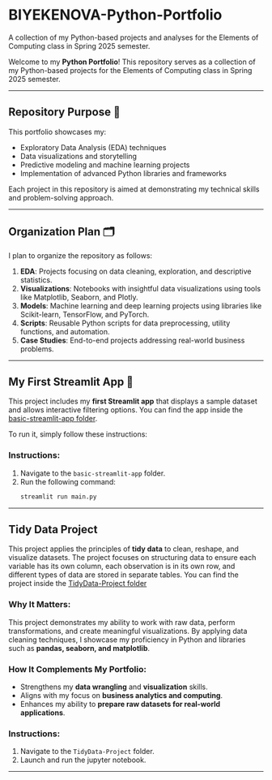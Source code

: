 # BIYEKENOVA-Python-Portfolio
A collection of my Python-based projects and analyses for the Elements of Computing class in Spring 2025 semester.

Welcome to my **Python Portfolio**! This repository serves as a collection of my Python-based projects for the Elements of Computing class in Spring 2025 semester.

---

## Repository Purpose 📌
This portfolio showcases my:
- Exploratory Data Analysis (EDA) techniques
- Data visualizations and storytelling
- Predictive modeling and machine learning projects
- Implementation of advanced Python libraries and frameworks

Each project in this repository is aimed at demonstrating my technical skills and problem-solving approach.

---

## Organization Plan 🗂️
I plan to organize the repository as follows:
1. **EDA**: Projects focusing on data cleaning, exploration, and descriptive statistics.
2. **Visualizations**: Notebooks with insightful data visualizations using tools like Matplotlib, Seaborn, and Plotly.
3. **Models**: Machine learning and deep learning projects using libraries like Scikit-learn, TensorFlow, and PyTorch.
4. **Scripts**: Reusable Python scripts for data preprocessing, utility functions, and automation.
5. **Case Studies**: End-to-end projects addressing real-world business problems.

---

## My First Streamlit App 🌟
This project includes my **first Streamlit app** that displays a sample dataset and allows interactive filtering options. You can find the app inside the [basic-streamlit-app folder](basic-streamlit-app). 

To run it, simply follow these instructions:

### Instructions:
1. Navigate to the `basic-streamlit-app` folder.
2. Run the following command:
   ```bash
   streamlit run main.py

---

## Tidy Data Project 
This project applies the principles of **tidy data** to clean, reshape, and visualize datasets. The project focuses on structuring data to ensure each variable has its own column, each observation is in its own row, and different types of data are stored in separate tables. You can find the project inside the [TidyData-Project folder](https://github.com/adiyabiyekenova/BIYEKENOVA-Python-Portfolio/tree/main/TidyData-Project)

### Why It Matters:  
This project demonstrates my ability to work with raw data, perform transformations, and create meaningful visualizations. By applying data cleaning techniques, I showcase my proficiency in Python and libraries such as **pandas, seaborn, and matplotlib**.

### How It Complements My Portfolio:  
- Strengthens my **data wrangling** and **visualization** skills.  
- Aligns with my focus on **business analytics and computing**.  
- Enhances my ability to **prepare raw datasets for real-world applications**.

### Instructions:
1. Navigate to the `TidyData-Project` folder.
2. Launch and run the jupyter notebook. 

---
